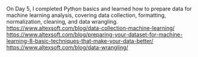 On Day 5, I completed Python basics and learned how to prepare data for machine learning analysis, covering data collection, 
formatting, normalization, cleaning, and data wrangling.
https://www.altexsoft.com/blog/data-collection-machine-learning/
https://www.altexsoft.com/blog/preparing-your-dataset-for-machine-learning-8-basic-techniques-that-make-your-data-better/
https://www.altexsoft.com/blog/data-wrangling/
